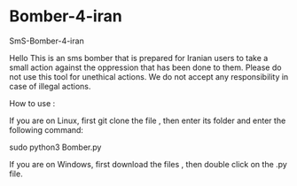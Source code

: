 # Bomber-4-iran
SmS-Bomber-4-iran


Hello
This is an sms bomber that is prepared for Iranian users to take a small action against the oppression that has been done to them.
Please do not use this tool for unethical actions.
We do not accept any responsibility in case of illegal actions.


How to use :


If you are on Linux, first git clone the file , then enter its folder and enter the following command:

sudo python3 Bomber.py


If you are on Windows, first download the files , then double click on the .py file.
